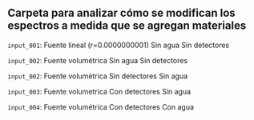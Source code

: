 ## Carpeta para analizar cómo se modifican los espectros a medida que se agregan materiales

`input_001`:
    Fuente lineal (r=0.0000000001)
    Sin agua
    Sin detectores

`input_002`:
    Fuente volumétrica
    Sin agua
    Sin detectores

`input_002`:
    Fuente volumétrica
    Sin detectores
    Sin agua

`input_003`:
    Fuente volumetrica
    Con detectores
    Sin agua

`input_004`:
    Fuente volumétrica
    Con detectores
    Con agua

